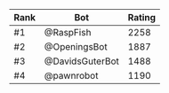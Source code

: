 Rank|Bot|Rating
---|---|---
#1|@RaspFish|2258
#2|@OpeningsBot|1887
#3|@DavidsGuterBot|1488
#4|@pawnrobot|1190

